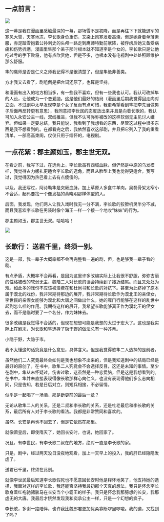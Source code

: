 ## 一点前言： 

![](https://fastly.jsdelivr.net/gh/MrXnneHang/blog_img/BlogHosting/img/25/01/202502161148827.jpeg)

这一幕是我在漫画里感触最深的一幕，那场雪不是初降，而是再往下下就能退军的寒风大雪，天寒地冻，李长歌身负重伤，又染上风寒发着高烧，但是她身着单薄素服，赤足踏雪抱着公孙刺史的头颅一路走到鹰师特勤前献降，被俘虏后她又备受病痛和伤势折磨，漫画里隼那个呆子那时根本就不知道李是个女的，李长歌只是让他吃过亏的手下败将，他有点欣赏他，但是不多，也根本没有电视剧中处处照顾维护那么舒服。<br>

隼的鹰师是否是仁义之师我记得不是很清楚了，但是隼绝非善类。<br>

方才我又去看了，剧组倒是把台词还原了，也算是坚持。<br>

和漫画有出入的地方相当多，有一些我不喜欢，但有一些我也认可。我认可改掉隼的人设，让他成为一个恋爱脑，这是他们最好的结局（漫画里后期我觉得回走向对立面，不过剧中太早发现李是个女子反而有点可惜，我更希望看到隼把李先当做男子后面再反转更有意思），我同意把李世民的态度放出来并且是向着长歌的，我认可加入永安公主一线，双线推进，但我不认可弥弥被改的这样软弱无主见讨人嫌弃。但如果一定要总结，我只能说，我看到了我想看的东西，尽管这过程中很多东西是我不想看到的。在都看完之后，我依然喜欢这部剧，并且把它列入了我的重看清单，一部高高束阁，仅仅只用于缅怀的，电视剧。<br>

## 一点花絮：郡主颜如玉，郡主世无双。

在看之前，我写下过，在选角上，李长歌虽有西域血脉，但俨然是中原的乌发模样，我觉得古力娜扎更适合李长歌的选角，而且从脸型上我也觉得更适合，我写过，我觉得因为热巴看上去有点傻傻的。<br>

以及，我还写过，阿诗勒隼是突厥血脉，加上草原人多食牛羊肉，吴磊骨架太窄小不合适，起码要找一个像发福的黄晓明那样体型的人。<br>

后面，我发现，他们两人让我入戏时我无一分不满，李长歌的狡猾机灵半分不减，而且我喜欢李长歌在男装时像个海王一样一个接一个地收“妹妹”的行为。<br>

郡主颜如玉，郡主世无双。哈哈哈！<br>

![](https://fastly.jsdelivr.net/gh/MrXnneHang/blog_img/BlogHosting/img/25/01/202502161148581.jpeg)


## 长歌行： 送君千里，终须一别。

这是一部，我一辈子大概率都不会再完整看一遍的剧，但，也是够我一辈子看的剧。<br>

有点矛盾，大概率不会再看，是因为这里许多改编实际上让我很不舒服，弥弥古丽的性格被改的软弱无主，魏皓二人对长歌的误会持续到了接近结尾。而且又处处为难。如此多的戏份不应该被浪费在和杜尚书和长歌的对抗下。甚至为此挤掉了原本属于漠北的戏份，我非常期待那边的展开，我非常期待长歌作为漠北王的亲侄女，李世民的亲侄女能够为漠北和大唐之间做出什么，她的雁门行能够在这样的乱世中起到怎么样的作用。我期待这样的展开，我希望长歌能够真正作为漠北王的侄女去，而不是临时要了一个名分，作为妹妹去。<br>

很多改编是我觉得不合适的，但现在想想可能是我想的太过于宏大了。这也是我实际上在剧末，对长歌和隼选择了隐于野的做法总有一种芥蒂。<br>

小隐于野，大隐于市。<br>

我不太懂这句话究竟是什么意思，具体含义。但是我觉得歌隼二人选择的是前者。<br>

虽然他们二人究竟最终会如何是我也想象不出来的，但是我知道剧中的结局已经是最好的原创了，在书中，歌隼二人究竟会不会选择反目，这还是未知的事情。至少在剧中，隼从未怀疑过，伤害过歌，这虽然是一种恋爱脑，但是这是我想看到的。在书中，隼并未直接表现得像长歌那样心向仁义，也没有表现得他们多么志向相同，只是告知，若是日后对立，则短兵相接，不必留情。<br>

似乎是一起喝了一场酒，那是断更前的最后一章？<br>

无论从歌隼二人的关系，还是二叔和李长歌的关系，还是杜老最后和李长歌的关系，最后所有人对于李长歌的看法。我都是非常赞同和喜欢的。<br>

虽然，长安是再也不回去了，但是它依然在那里。<br>

就像萧皇后，即使隋灭了，她回长安时，也说，她回家了。<br>

况且，有李世民，有李长歌二叔在的地方，绝对一直是李长歌的家。<br>

只是，剧中，经过两天没日没夜地观看，加上一天早上的投入，我的肝已经隐隐发虚了。<br>

送君已千里，终须在此别。<br>

就像李世民最后知道李长歌假死也不愿意回长安时他是释怀地笑了，他支持她的选择，我面对这样的李长歌，我还能否坚持我最初那个天真的想法，我只是怀念李长歌身着红袍驰骋骏马在长安当个小霸王的样子。我只是怀念我那臆想的长安，我那虚无的大唐。我最后才恍然发现我和奕承公主一样，只是一个幻想的疯子。<br>

李长歌，多谢一路陪伴，也许我比魏郎君更加优柔寡断啰里啰唆。我的道，又找到了吗？<br>